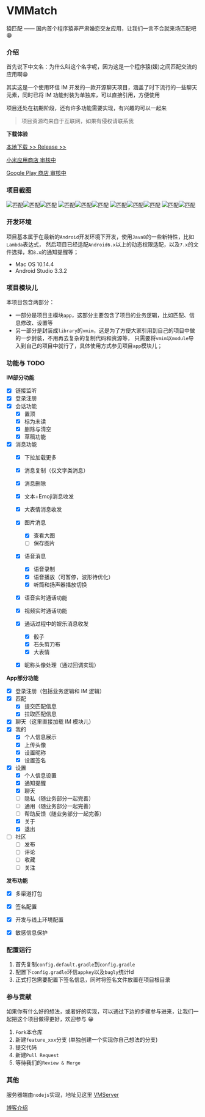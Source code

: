 VMMatch
=======

猿匹配 —— 国内首个程序猿非严肃婚恋交友应用，让我们一言不合就来场匹配吧😁


### 介绍
首先说下中文名：为什么叫这个名字呢，因为这是一个程序猿(媛)之间匹配交流的应用啊😁

其实这是一个使用环信 IM 开发的一款开源聊天项目，涵盖了时下流行的一些聊天元素，同时已将 IM 功能封装为单独库，可以直接引用，方便使用

项目还处在初期阶段，还有许多功能需要实现，有兴趣的可以一起来

> 项目资源均来自于互联网，如果有侵权请联系我


**下载体验**

[本地下载 >> Release >>](./release)

[小米应用商店 审核中]()

[Google Play 商店 审核中]()


### 项目截图
![匹配](http://q.data.melove.net/images/match_main01.png-v512)![匹配](http://q.data.melove.net/images/match_main02.png-v512)![匹配](http://q.data.melove.net/images/match_main03.png-v512)
![匹配](http://q.data.melove.net/images/match_chat01.png-v512)![匹配](http://q.data.melove.net/images/match_chat02.png-v512)![匹配](http://q.data.melove.net/images/match_call01.png-v512)
![匹配](http://q.data.melove.net/images/match_call02.png-v512)![匹配](http://q.data.melove.net/images/match_call03.png-v512)![匹配](http://q.data.melove.net/images/match_call04.png-v512)
![匹配](http://q.data.melove.net/images/match_settings01.png-v512)![匹配](http://q.data.melove.net/images/match_settings02.png-v512)


### 开发环境
项目基本属于在最新的`Android`开发环境下开发，使用`Java8`的一些新特性，比如`Lambda`表达式，
然后项目已经适配`Android6.x`以上的动态权限适配，以及`7.x`的文件选择，和`8.x`的通知提醒等；

- Mac OS 10.14.4
- Android Studio 3.3.2


### 项目模块儿
本项目包含两部分：
- 一部分是项目主模块`app`，这部分主要包含了项目的业务逻辑，比如匹配、信息修改、设置等
- 另一部分是封装成`library`的`vmim`，这是为了方便大家引用到自己的项目中做的一步封装，不用再去复杂的复制代码和资源等，
只需要将`vmim`以`module`导入到自己的项目中就行了，具体使用方式参见项目`app`模块儿；


### 功能与 TODO
**IM部分功能**
- [x] 链接监听
- [x] 登录注册
- [x] 会话功能
  - [x] 置顶
  - [x] 标为未读
  - [x] 删除与清空
  - [x] 草稿功能
- [x] 消息功能
  - [x] 下拉加载更多
  - [x] 消息复制（仅文字类消息）
  - [x] 消息删除
  - [x] 文本+Emoji消息收发
  - [x] 大表情消息收发
  - [x] 图片消息
    - [x] 查看大图
    - [ ] 保存图片
  - [x] 语音消息
    - [x] 语音录制
    - [x] 语音播放（可暂停，波形待优化）
    - [x] 听筒和扬声器播放切换
  - [x] 语音实时通话功能
  - [x] 视频实时通话功能
  - [x] 通话过程中的娱乐消息收发
    - [x] 骰子
    - [x] 石头剪刀布
    - [x] 大表情
  - [x] 昵称头像处理（通过回调实现）


**App部分功能**
- [x] 登录注册（包括业务逻辑和 IM 逻辑）
- [x] 匹配
    - [x] 提交匹配信息
    - [x] 拉取匹配信息
- [x] 聊天（这里直接加载 IM 模块儿）
- [x] 我的
    - [x] 个人信息展示
    - [x] 上传头像
    - [x] 设置昵称
    - [x] 设置签名
- [x] 设置
    - [x] 个人信息设置
    - [x] 通知提醒
    - [x] 聊天
    - [ ] 隐私（随业务部分一起完善）
    - [ ] 通用（随业务部分一起完善）
    - [ ] 帮助反馈（随业务部分一起完善）
    - [x] 关于
    - [x] 退出
- [ ] 社区
    - [ ] 发布
    - [ ] 评论
    - [ ] 收藏
    - [ ] 关注

**发布功能**
- [x] 多渠道打包
- [x] 签名配置
- [x] 开发与线上环境配置
- [x] 敏感信息保护


### 配置运行
1. 首先复制`config.default.gradle`到`config.gradle`
2. 配置下`config.gradle`环信`appkey`以及`bugly`统计Id
3. 正式打包需要配置下签名信息，同时将签名文件放置在项目根目录


### 参与贡献
如果你有什么好的想法，或者好的实现，可以通过下边的步骤参与进来，让我们一起把这个项目做得更好，欢迎参与 😁

1. `Fork`本仓库
2. 新建`feature_xxx`分支 (单独创建一个实现你自己想法的分支)
3. 提交代码
4. 新建`Pull Request`
5. 等待我们的`Review & Merge`


### 其他
服务器端由`nodejs`实现，地址见这里 [VMServer](https://github.com/lzan13/VMServer)

[博客介绍](https://blog.melove.net/develop-open-source-im-match-and-server/)


